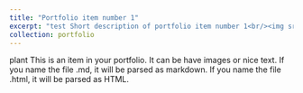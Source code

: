 ```yaml
---
title: "Portfolio item number 1"
excerpt: "test Short description of portfolio item number 1<br/><img src='/images/500x300.png'>"
collection: portfolio
---
```


plant This is an item in your portfolio. It can be have images or nice text. If you name the file .md, it will be parsed as markdown. If you name the file .html, it will be parsed as HTML. 
